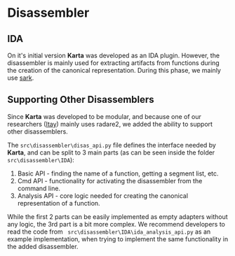 Disassembler
==========
IDA
------
On it's initial version **Karta** was developed as an IDA plugin. However, the disassembler is mainly used for extracting artifacts from functions during the creation of the canonical representation. During this phase, we mainly use [sark](https://github.com/tmr232/Sark).

Supporting Other Disassemblers
---------------------------------------
Since **Karta** was developed to be modular, and because one of our researchers ([Itay](https://twitter.com/megabeets_?lang=en)) mainly uses radare2, we added the ability to support other disassemblers.

The  ```src\disassembler\disas_api.py``` file defines the interface needed by **Karta**, and can be split to 3 main parts (as can be seen inside the folder ```src\disassembler\IDA```):
1. Basic API - finding the name of a function, getting a segment list, etc.
2. Cmd API - functionality for activating the disassembler from the command line.
3. Analysis API - core logic needed for creating the canonical representation of a function.

While the first 2 parts can be easily implemented as empty adapters without any logic, the 3rd part is a bit more complex. We recommend developers to read the code from  ``` src\disassembler\IDA\ida_analysis_api.py``` as an example implementation, when trying to implement the same functionality in the added disassembler.